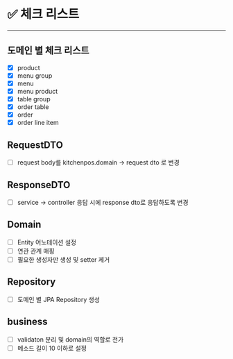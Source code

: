 # ✅ 체크 리스트

---

## 도메인 별 체크 리스트
- [x] product
- [x] menu group
- [x] menu
- [x] menu product
- [x] table group
- [x] order table
- [x] order
- [x] order line item

## RequestDTO
- [ ] request body를 kitchenpos.domain -> request dto 로 변경

## ResponseDTO
- [ ] service -> controller 응답 시에 response dto로 응답하도록 변경 

## Domain
- [ ] Entity 어노테이션 설정
- [ ] 연관 관계 매핑
- [ ] 필요한 생성자만 생성 및 setter 제거

## Repository
- [ ] 도메인 별 JPA Repository 생성

## business
- [ ] validaton 분리 및 domain의 역할로 전가
- [ ] 메소드 길이 10 이하로 설정
